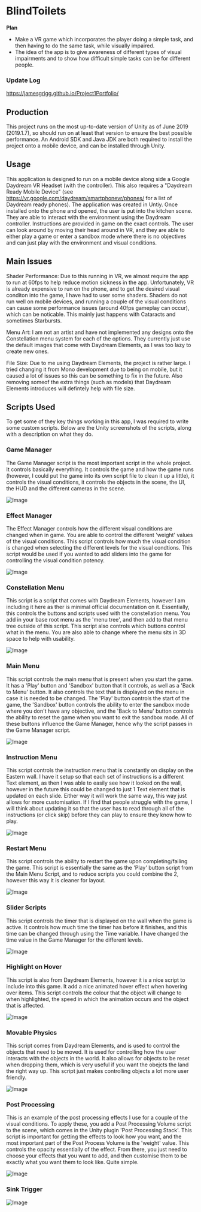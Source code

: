 # BlindToilets
**Plan**
- Make a VR game which incorporates the player doing a simple task, and then having to do the same task, while visually impaired.
- The idea of the app is to give awareness of different types of visual impairments and to show how difficult simple tasks can be for different people.

### Update Log
https://jamesgrigg.github.io/Project1Portfolio/

## Production
This project runs on the most up-to-date version of Unity as of June 2019 (2019.1.7), so should run on at least that version to ensure the best possible performance. An Android SDK and Java JDK are both required to install the project onto a mobile device, and can be installed through Unity.

## Usage
This application is designed to run on a mobile device along side a Google Daydream VR Headset (with the controller). This also requires a "Daydream Ready Mobile Device" (see https://vr.google.com/daydream/smartphonevr/phones/ for a list of Daydream ready phones). The application was created in Untiy. Once installed onto the phone and opened, the user is put into the kitchen scene. They are able to interact with the environment using the Daydream controller. Instructions are provided in game on the exact controls. The user can look around by moving their head around in VR, and they are able to either play a game or enter a sandbox mode where there is no objectives and can just play with the environment and visual conditions.

## Main Issues
Shader Performance: Due to this running in VR, we almost require the app to run at 60fps to help reduce motion sickness in the app. Unfortunately, VR is already expensive to run on the phone, and to get the desired visual conditon into the game, I have had to user some shaders. Shaders do not run well on mobile devices, and running a couple of the visual conditions can cause some performance issues (around 40fps gameplay can occur), which can be noticable. This mainly just happens with Cataracts and sometimes Starbursts.

Menu Art: I am not an artist and have not implemented any designs onto the Constellation menu system for each of the options. They currently just use the default images that come with Daydream Elements, as I was too lazy to create new ones.

File Size: Due to me using Daydream Elements, the project is rather large. I tried changing it from Mono development due to being on mobile, but it caused a lot of issues so this can be something to fix in the future. Also removing someof the extra things (such as models) that Daydream Elements introduces will defintely help with file size.

## Scripts Used
To get some of they key things working in this app, I was required to write some custom scripts. Below are the Unity screenshots of the scripts, along with a description on what they do.

### Game Manager
The Game Manager script is the most important script in the whole project. It controls basically everything. It controls the game and how the game runs (however, I could put the game into its own script file to clean it up a little), it controls the visual conditions, it controls the objects in the scene, the UI, the HUD and the different cameras in the scene.

![Image](ReadMeImages/GameManagerScript.png)

### Effect Manager
The Effect Manager controls how the different visual conditions are changed when in game. You are able to control the different 'weight' values of the visual conditions. This script controls how much the visual condition is changed when selecting the different levels for the visual condtions. This script would be used if you wanted to add sliders into the game for controlling the visual condition potency.

![Image](ReadMeImages/EffectManagerScript.png)

### Constellation Menu
This script is a script that comes with Daydream Elements, however I am including it here as ther is minimal official documentation on it. Essentially, this controls the buttons and scripts used with the constellation menu. You add in your base root menu as the 'menu tree', and then add to that menu tree outside of this script. This script also controls which buttons control what in the menu. You are also able to change where the menu sits in 3D space to help with usability.

![Image](ReadMeImages/ConstellationMenuScript.png)

### Main Menu
This script controls the main menu that is present when you start the game. It has a 'Play' button and 'Sandbox' button that it controls, as well as a 'Back to Menu' button. It also controls the text that is displayed on the menu in case it is needed to be changed. The 'Play' button controls the start of the game, the 'Sandbox' button controls the ability to enter the sandbox mode where you don't have any objective, and the 'Back to Menu' button controls the ability to reset the game when you want to exit the sandbox mode. All of these buttons influence the Game Manager, hence why the script passes in the Game Manager script.

![Image](ReadMeImages/MainMenuScript.png)

### Instruction Menu
This script controls the instruction menu that is constantly on display on the Eastern wall. I have it setup so that each set of instructions is a different Text element, as then I was able to easily see how it looked on the wall, however in the future this could be changed to just 1 Text element that is updated on each slide. Either way it will work the same way, this way just allows for more customisation. If I find that people struggle with the game, I will think about updating it so that the user has to read through all of the instructions (or click skip) before they can play to ensure they know how to play.

![Image](ReadMeImages/InstructionsMenuScript.png)

### Restart Menu
This script controls the ability to restart the game upon completing/failing the game. This script is essentially the same as the 'Play' button script from the Main Menu Script, and to reduce scripts you could combine the 2, however this way it is cleaner for layout.

![Image](ReadMeImages/RestartMenuScript.png)

### Slider Scripts
This script controls the timer that is displayed on the wall when the game is active. It controls how much time the timer has before it finishes, and this time can be changed through using the Time variable. I have changed the time value in the Game Manager for the different levels.

![Image](ReadMeImages/SliderScript.png)

### Highlight on Hover
This script is also from Daydream Elements, however it is a nice script to include into this game. It add a nice animated hover effect when hovering over items. This script controls the colour that the object will change to when highlighted, the speed in which the animation occurs and the object that is affected.

![Image](ReadMeImages/HighlightOnHoverScript.png)

### Movable Physics
This script comes from Daydream Elements, and is used to control the objects that need to be moved. It is used for controlling how the user interacts with the objects in the world. It also allows for objects to be reset when dropping them, which is very useful if you want the obejcts the land the right way up. This script just makes controlling objects a lot more user friendly.

![Image](ReadMeImages/MoveablePhysicsObjectScript.png)

### Post Processing
This is an example of the post processing effects I use for a couple of the visual conditions. To apply these, you add a Post Processing Volume script to the scene, which comes in the Unity plugin 'Post Processing Stack'. This script is important for getting the effects to look how you want, and the most important part of the Post Process Volume is the 'weight' value. This controls the opacity essentially of the effect. From there, you just need to choose your effects that you want to add, and then customise them to be exactly what you want them to look like. Quite simple.

![Image](ReadMeImages/PostProcessingExample.png)

### Sink Trigger

![Image](ReadMeImages/SinkTriggerScript.png)
